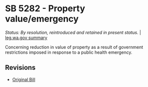 # SB 5282 - Property value/emergency
*Status: By resolution, reintroduced and retained in present status.* | [leg.wa.gov summary](https://app.leg.wa.gov/billsummary?BillNumber=5282&Year=2021)

Concerning reduction in value of property as a result of government restrictions imposed in response to a public health emergency.

## Revisions
* [Original Bill](1/)